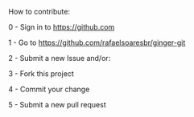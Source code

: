 How to contribute:


0 - Sign in to https://github.com

1 - Go to https://github.com/rafaelsoaresbr/ginger-git

2 - Submit a new Issue and/or:

3 - Fork this project

4 - Commit your change

5 - Submit a new pull request
